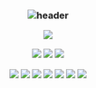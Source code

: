 <h3 align="center">
  
![header](https://capsule-render.vercel.app/api?type=waving&color=ffbf1b&height=200&section=header&text=Hi%20There👋%20I'm%20Hyunbin%20Kim&fontSize=50)

  <a href="https://www.notion.so/codinglive/CodingLive-738827faeeef4d26b559b86814d675a4"><img src="https://img.shields.io/badge/study Group-black?style=for-the-badge&logo=Notion&logoColor=white"></a>
  



<img src="https://img.shields.io/badge/Spring-6DB33F?style=for-the-badge&logo=Spring&logoColor=white">     <img src="https://img.shields.io/badge/Django-0f3e2e?style=for-the-badge&logo=Django&logoColor=black">      <img src="https://img.shields.io/badge/Node.js-339933?style=for-the-badge&logo=Node.js&logoColor=black">

<img src="https://img.shields.io/badge/java-red?style=for-the-badge&logo=java&logoColor=white">
<img src="https://img.shields.io/badge/python-black?style=for-the-badge&logo=python&logoColor=white">
<img src="https://img.shields.io/badge/javascript-FFCC00?style=for-the-badge&logo=javascript&logoColor=black">
<img src="https://img.shields.io/badge/html-E34F26?style=for-the-badge&logo=html5&logoColor=white"> <img src="https://img.shields.io/badge/css-1572B6?style=for-the-badge&logo=css3&logoColor=white"> <img src="https://img.shields.io/badge/bootstrap-7952B3?style=for-the-badge&logo=bootstrap&logoColor=white"> <img src="https://img.shields.io/badge/github-181717?style=for-the-badge&logo=github&logoColor=white">

